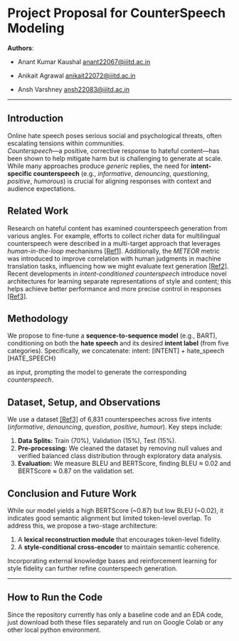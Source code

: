 # Project Proposal for CounterSpeech Modeling

**Authors**:  
- Anant Kumar Kaushal 
  anant22067@iiitd.ac.in

- Anikait Agrawal
  anikait22072@iiitd.ac.in

- Ansh Varshney
  ansh22083@iiitd.ac.in
  
---

## Introduction
Online hate speech poses serious social and psychological threats, often escalating tensions within communities.  
*Counterspeech*—a positive, corrective response to hateful content—has been shown to help mitigate harm but is challenging to generate at scale. While many approaches produce *generic* replies, the need for **intent-specific counterspeech** (e.g., *informative*, *denouncing*, *questioning*, *positive*, *humorous*) is crucial for aligning responses with context and audience expectations.

## Related Work
Research on hateful content has examined counterspeech generation from various angles. For example, efforts to collect richer data for multilingual counterspeech were described in a multi-target approach that leverages *human-in-the-loop* mechanisms [[Ref1]](#ref1). Additionally, the *METEOR* metric was introduced to improve correlation with human judgments in machine translation tasks, influencing how we might evaluate text generation [[Ref2]](#ref2). Recent developments in *intent-conditioned counterspeech* introduce novel architectures for learning separate representations of style and content; this helps achieve better performance and more precise control in responses [[Ref3]](#ref3).

## Methodology
We propose to fine-tune a **sequence-to-sequence model** (e.g., BART), conditioning on both the **hate speech** and its desired **intent label** (from five categories). Specifically, we concatenate:
intent: [INTENT] + hate_speech [HATE_SPEECH}

as input, prompting the model to generate the corresponding *counterspeech*.

## Dataset, Setup, and Observations
We use a dataset [[Ref3]](#ref3) of 6,831 counterspeeches across five intents (*informative*, *denouncing*, *question*, *positive*, *humour*). Key steps include:

1. **Data Splits:** Train (70%), Validation (15%), Test (15%).
2. **Pre-processing:** We cleaned the dataset by removing null values and verified balanced class distribution through exploratory data analysis.
3. **Evaluation:** We measure BLEU and BERTScore, finding BLEU ≈ 0.02 and BERTScore ≈ 0.87 on the validation set.

## Conclusion and Future Work
While our model yields a high BERTScore (~0.87) but low BLEU (~0.02), it indicates good semantic alignment but limited token-level overlap. To address this, we propose a two-stage architecture:

1. A **lexical reconstruction module** that encourages token-level fidelity.  
2. A **style-conditional cross-encoder** to maintain semantic coherence.

Incorporating external knowledge bases and reinforcement learning for style fidelity can further refine counterspeech generation.

---

## How to Run the Code

Since the repository currently has only a baseline code and an EDA code, just download both these files separately and run on Google Colab or any other local python environment. 


